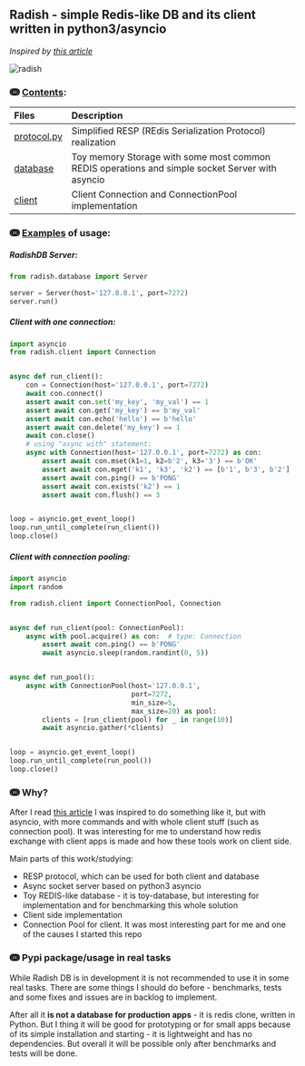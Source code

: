 ## Radish - simple Redis-like DB and its client written in python3/asyncio
_Inspired by [this article](http://charlesleifer.com/blog/building-a-simple-redis-server-with-python/)_

![radish](https://user-images.githubusercontent.com/10708076/40731573-0343449c-643a-11e8-95f5-46a9fe9b901b.jpg)

### ↈ [Contents](radish):

| Files | Description |
| :--- | :---------- |
| [protocol.py](radish/protocol.py) | Simplified RESP (REdis Serialization Protocol) realization |
| [database](radish/database) | Toy memory Storage with some most common REDIS operations and simple socket Server with asyncio |
| [client](radish/client) | Client Connection and ConnectionPool implementation |


### ↈ [Examples](examples) of usage:

##### RadishDB Server:
```python
from radish.database import Server

server = Server(host='127.0.0.1', port=7272)
server.run()
```

##### Client with one connection:
```python
import asyncio
from radish.client import Connection


async def run_client():
    con = Connection(host='127.0.0.1', port=7272)
    await con.connect()
    assert await con.set('my_key', 'my_val') == 1
    assert await con.get('my_key') == b'my_val'
    assert await con.echo('hello') == b'hello'
    assert await con.delete('my_key') == 1
    await con.close()
    # using "async with" statement:
    async with Connection(host='127.0.0.1', port=7272) as con:
        assert await con.mset(k1=1, k2=b'2', k3='3') == b'OK'
        assert await con.mget('k1', 'k3', 'k2') == [b'1', b'3', b'2']
        assert await con.ping() == b'PONG'
        assert await con.exists('k2') == 1
        assert await con.flush() == 3


loop = asyncio.get_event_loop()
loop.run_until_complete(run_client())
loop.close()
```

##### Client with connection pooling:
```python
import asyncio
import random

from radish.client import ConnectionPool, Connection


async def run_client(pool: ConnectionPool):
    async with pool.acquire() as con:  # type: Connection
        assert await con.ping() == b'PONG'
        await asyncio.sleep(random.randint(0, 5))


async def run_pool():
    async with ConnectionPool(host='127.0.0.1', 
                              port=7272, 
                              min_size=5, 
                              max_size=20) as pool:
        clients = [run_client(pool) for _ in range(10)]
        await asyncio.gather(*clients)


loop = asyncio.get_event_loop()
loop.run_until_complete(run_pool())
loop.close()
```

### ↈ Why?
After I read [this article](http://charlesleifer.com/blog/building-a-simple-redis-server-with-python/) 
I was inspired to do something like it, but with asyncio, with more commands and 
with whole client stuff (such as connection pool). 
It was interesting for me to understand how redis exchange with 
client apps is made and how these tools work on client side.

Main parts of this work/studying:
- RESP protocol, which can be used for both client and database
- Async socket server based on python3 asyncio
- Toy REDIS-like database - it is toy-database, but interesting for implementation 
and for benchmarking this whole solution
- Client side implementation
- Connection Pool for client. It was most interesting part for me 
and one of the causes I started this repo

### ↈ Pypi package/usage in real tasks
While Radish DB is in development it is not recommended to use it in some real tasks. 
There are some things I should do before - benchmarks, tests and some fixes and issues are in backlog to implement.

After all it **is not a database for production apps** - it is redis clone, written in Python. 
But I thing it will be good for prototyping or for small apps 
because of its simple installation and starting - it is lightweight and has no dependencies. 
But overall it will be possible only after benchmarks and tests will be done.
